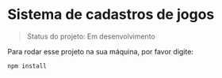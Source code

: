 <h1>Sistema de cadastros de jogos</h1>

> Status do projeto: Em desenvolvimento 

Para rodar esse projeto na sua máquina, por favor digite:

```
npm install
```
